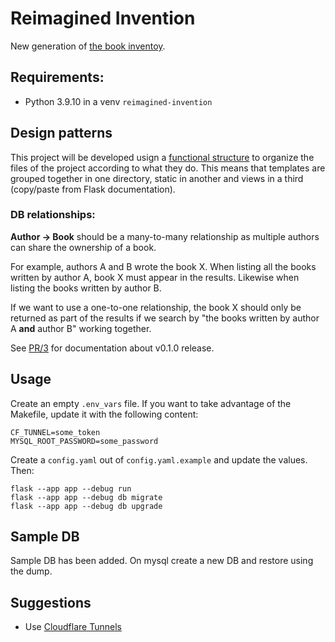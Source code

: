 # Reimagined Invention
New generation of [the book inventoy](https://books.lenore.me).

## Requirements:
- Python 3.9.10 in a venv `reimagined-invention`

## Design patterns
This project will be developed usign a [functional
structure](https://exploreflask.com/en/latest/blueprints.html#functional-structure)
to organize the files of the project according to what they do. This means that
templates are grouped together in one directory, static in another and views in
a third (copy/paste from Flask documentation).

### DB relationships:

 **Author -> Book** should be a many-to-many relationship as multiple authors can
share the ownership of a book.

For example, authors A and B wrote the book X. When listing all the books
written by author A, book X must appear in the results. Likewise when
listing the books written by author B.

If we want to use a one-to-one relationship, the book X should only be
returned as part of the results if we search by "the books written by author
A **and** author B" working together.

See [PR/3](https://github.com/boris/reimagined-invention/pull/3) for
documentation about v0.1.0 release.

## Usage
Create an empty `.env_vars` file. If you want to take advantage of the Makefile,
update it with the following content:
```
CF_TUNNEL=some_token
MYSQL_ROOT_PASSWORD=some_password
```
Create a `config.yaml` out of `config.yaml.example` and update the values. Then:
```
flask --app app --debug run
flask --app app --debug db migrate
flask --app app --debug db upgrade
```

## Sample DB
Sample DB has been added. On mysql create a new DB and restore using the dump.

## Suggestions
- Use [Cloudflare Tunnels](https://www.cloudflare.com/products/tunnel/)
